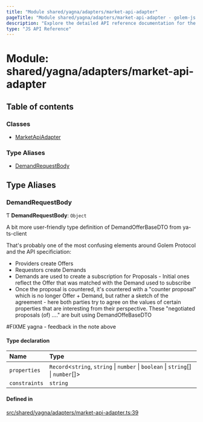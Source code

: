```yaml
---
title: "Module shared/yagna/adapters/market-api-adapter"
pageTitle: "Module shared/yagna/adapters/market-api-adapter - golem-js API Reference"
description: "Explore the detailed API reference documentation for the Module shared/yagna/adapters/market-api-adapter within the golem-js SDK for the Golem Network."
type: "JS API Reference"
---
```

# Module: shared/yagna/adapters/market-api-adapter

## Table of contents

### Classes

- [MarketApiAdapter](../classes/shared_yagna_adapters_market_api_adapter.MarketApiAdapter)

### Type Aliases

- [DemandRequestBody](shared_yagna_adapters_market_api_adapter#demandrequestbody)

## Type Aliases

### DemandRequestBody

Ƭ **DemandRequestBody**: `Object`

A bit more user-friendly type definition of DemandOfferBaseDTO from ya-ts-client

That's probably one of the most confusing elements around Golem Protocol and the API specificiation:

- Providers create Offers
- Requestors create Demands
- Demands are used to create a subscription for Proposals - Initial ones reflect the Offer that was matched with the Demand used to subscribe
- Once the proposal is countered, it's countered with a "counter proposal" which is no longer Offer + Demand,
  but rather a sketch of the agreement - here both parties try to agree on the values of certain properties that
  are interesting from their perspective. These "negotiated proposals (of) ...." are buit using DemandOffeBaseDTO

#FIXME yagna - feedback in the note above

#### Type declaration

| Name | Type |
| :------ | :------ |
| `properties` | `Record`\<`string`, `string` \| `number` \| `boolean` \| `string`[] \| `number`[]\> |
| `constraints` | `string` |

#### Defined in

[src/shared/yagna/adapters/market-api-adapter.ts:39](https://github.com/golemfactory/golem-js/blob/ed1cf1df/src/shared/yagna/adapters/market-api-adapter.ts#L39)
